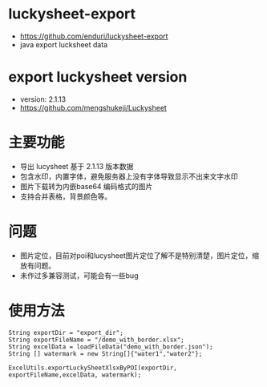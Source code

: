 # luckysheet-export
* https://github.com/enduri/luckysheet-export
* java export lucksheet data

# export luckysheet version
* version: 2.1.13
* https://github.com/mengshukeji/Luckysheet

# 主要功能
* 导出 lucysheet 基于 2.1.13 版本数据
* 包含水印，内置字体，避免服务器上没有字体导致显示不出来文字水印
* 图片下载转为内嵌base64 编码格式的图片
* 支持合并表格，背景颜色等。

# 问题
* 图片定位，目前对poi和lucysheet图片定位了解不是特别清楚，图片定位，缩放有问题。
* 未作过多兼容测试，可能会有一些bug

# 使用方法
```
String exportDir = "export_dir";
String exportFileName = "/demo_with_border.xlsx";
String excelData = loadFileData("demo_with_border.json");
String [] watermark = new String[]{"water1","water2"};

ExcelUtils.exportLuckySheetXlsxByPOI(exportDir, exportFileName,excelData, watermark);
```
